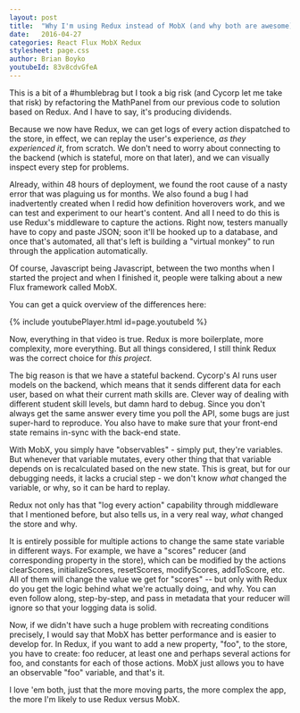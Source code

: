 ```yaml
---
layout: post
title:  "Why I'm using Redux instead of MobX (and why both are awesome)"
date:   2016-04-27
categories: React Flux MobX Redux
stylesheet: page.css
author: Brian Boyko
youtubeId: 83v8cdvGfeA
---
```


This is a bit of a #humblebrag but I took a big risk (and Cycorp let me take that risk) by refactoring the MathPanel from our previous code to solution based on Redux. And I have to say, it's producing dividends.

Because we now have Redux, we can get logs of every action dispatched to the store, in effect, we can replay the user's experience, *as they experienced it*, from scratch. We don't need to worry about connecting to the backend (which is stateful, more on that later), and we can visually inspect every step for problems.

Already, within 48 hours of deployment, we found the root cause of a nasty error that was plaguing us for months.  We also found a bug I had inadvertently created when I redid how definition hoverovers work, and we can test and experiment to our heart's content.  And all I need to do this is use Redux's middleware to capture the actions. Right now, testers manually have to copy and paste JSON; soon it'll be hooked up to a database, and once that's automated, all that's left is building a "virtual monkey" to run through the application automatically.

Of course, Javascript being Javascript, between the two months when I started the project and when I finished it, people were talking about a new Flux framework called MobX.

You can get a quick overview of the differences here:

{% include youtubePlayer.html id=page.youtubeId %}

Now, everything in that video is true.  Redux is more boilerplate, more complexity, more everything. But all things considered, I still think Redux was the correct choice for *this project.*

The big reason is that we have a stateful backend. Cycorp's AI runs user models on the backend, which means that it sends different data for each user, based on what their current math skills are.  Clever way of dealing with different student skill levels, but damn hard to debug.  Since you don't always get the same answer every time you poll the API, some bugs are just super-hard to reproduce.  You also have to make sure that your front-end state remains in-sync with the back-end state.

With MobX, you simply have "observables" - simply put, they're variables. But whenever that variable mutates, every other thing that that variable depends on is recalculated based on the new state.  This is great, but for our debugging needs, it lacks a crucial step - we don't know *what* changed the variable, or why, so it can be hard to replay.

Redux not only has that "log every action" capability through middleware that I mentioned before, but also tells us, in a very real way, *what* changed the store and why.

It is entirely possible for multiple actions to change the same state variable in different ways. For example, we have a "scores" reducer (and corresponding property in the store), which can be modified by the actions clearScores, initializeScores, resetScores, modifyScores, addToScore, etc. All of them will change the value we get for "scores" -- but only with Redux do you get the logic behind what we're actually doing, and why.  You can even follow along, step-by-step, and pass in metadata that your reducer will ignore so that your logging data is solid.

Now, if we didn't have such a huge problem with recreating conditions precisely, I would say that MobX has better performance and is easier to develop for.  In Redux, if you want to add a new property, "foo", to the store, you have to create: foo reducer, at least one and perhaps several actions for foo, and constants for each of those actions. MobX just allows you to have an observable "foo" variable, and that's it.

I love 'em both, just that the more moving parts, the more complex the app, the more I'm likely to use Redux versus MobX.
